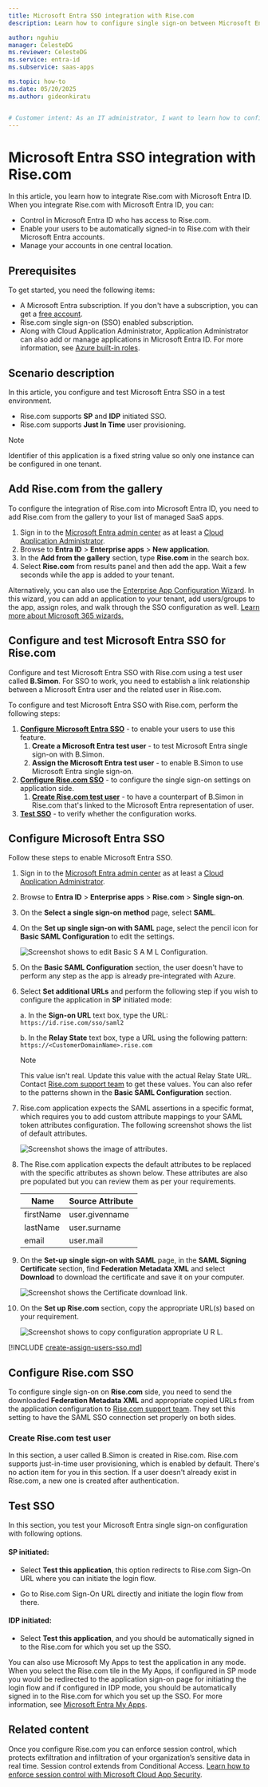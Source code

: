 ```yaml
---
title: Microsoft Entra SSO integration with Rise.com
description: Learn how to configure single sign-on between Microsoft Entra ID and Rise.com.

author: nguhiu
manager: CelesteDG
ms.reviewer: CelesteDG
ms.service: entra-id
ms.subservice: saas-apps

ms.topic: how-to
ms.date: 05/20/2025
ms.author: gideonkiratu


# Customer intent: As an IT administrator, I want to learn how to configure single sign-on between Microsoft Entra ID and Rise.com so that I can control who has access to Rise.com, enable automatic sign-in with Microsoft Entra accounts, and manage my accounts in one central location.
---
```


# Microsoft Entra SSO integration with Rise.com

In this article,  you learn how to integrate Rise.com with Microsoft Entra ID. When you integrate Rise.com with Microsoft Entra ID, you can:

* Control in Microsoft Entra ID who has access to Rise.com.
* Enable your users to be automatically signed-in to Rise.com with their Microsoft Entra accounts.
* Manage your accounts in one central location.

## Prerequisites

To get started, you need the following items:

* A Microsoft Entra subscription. If you don't have a subscription, you can get a [free account](https://azure.microsoft.com/free/).
* Rise.com single sign-on (SSO) enabled subscription.
* Along with Cloud Application Administrator, Application Administrator can also add or manage applications in Microsoft Entra ID.
For more information, see [Azure built-in roles](~/identity/role-based-access-control/permissions-reference.md).

## Scenario description

In this article,  you configure and test Microsoft Entra SSO in a test environment.

* Rise.com supports **SP** and **IDP** initiated SSO.
* Rise.com supports **Just In Time** user provisioning.

> [!NOTE]
> Identifier of this application is a fixed string value so only one instance can be configured in one tenant.

## Add Rise.com from the gallery

To configure the integration of Rise.com into Microsoft Entra ID, you need to add Rise.com from the gallery to your list of managed SaaS apps.

1. Sign in to the [Microsoft Entra admin center](https://entra.microsoft.com) as at least a [Cloud Application Administrator](~/identity/role-based-access-control/permissions-reference.md#cloud-application-administrator).
1. Browse to **Entra ID** > **Enterprise apps** > **New application**.
1. In the **Add from the gallery** section, type **Rise.com** in the search box.
1. Select **Rise.com** from results panel and then add the app. Wait a few seconds while the app is added to your tenant.

 Alternatively, you can also use the [Enterprise App Configuration Wizard](https://portal.office.com/AdminPortal/home?Q=Docs#/azureadappintegration). In this wizard, you can add an application to your tenant, add users/groups to the app, assign roles, and walk through the SSO configuration as well. [Learn more about Microsoft 365 wizards.](/microsoft-365/admin/misc/azure-ad-setup-guides)

<a name='configure-and-test-azure-ad-sso-for-risecom'></a>

## Configure and test Microsoft Entra SSO for Rise.com

Configure and test Microsoft Entra SSO with Rise.com using a test user called **B.Simon**. For SSO to work, you need to establish a link relationship between a Microsoft Entra user and the related user in Rise.com.

To configure and test Microsoft Entra SSO with Rise.com, perform the following steps:

1. **[Configure Microsoft Entra SSO](#configure-azure-ad-sso)** - to enable your users to use this feature.
    1. **Create a Microsoft Entra test user** - to test Microsoft Entra single sign-on with B.Simon.
    1. **Assign the Microsoft Entra test user** - to enable B.Simon to use Microsoft Entra single sign-on.
1. **[Configure Rise.com SSO](#configure-risecom-sso)** - to configure the single sign-on settings on application side.
    1. **[Create Rise.com test user](#create-risecom-test-user)** - to have a counterpart of B.Simon in Rise.com that's linked to the Microsoft Entra representation of user.
1. **[Test SSO](#test-sso)** - to verify whether the configuration works.

<a name='configure-azure-ad-sso'></a>

## Configure Microsoft Entra SSO

Follow these steps to enable Microsoft Entra SSO.

1. Sign in to the [Microsoft Entra admin center](https://entra.microsoft.com) as at least a [Cloud Application Administrator](~/identity/role-based-access-control/permissions-reference.md#cloud-application-administrator).
1. Browse to **Entra ID** > **Enterprise apps** > **Rise.com** > **Single sign-on**.
1. On the **Select a single sign-on method** page, select **SAML**.
1. On the **Set up single sign-on with SAML** page, select the pencil icon for **Basic SAML Configuration** to edit the settings.

    ![Screenshot shows to edit Basic S A M L Configuration.](common/edit-urls.png "Basic Configuration")

1. On the **Basic SAML Configuration** section, the user doesn't have to perform any step as the app is already pre-integrated with Azure.

1. Select **Set additional URLs** and perform the following step if you wish to configure the application in **SP** initiated mode:    

    a. In the **Sign-on URL** text box, type the URL:
    `https://id.rise.com/sso/saml2`

    b. In the **Relay State** text box, type a URL using the following pattern:
    `https://<CustomerDomainName>.rise.com`

    > [!Note]
    > This value isn't real. Update this value with the actual Relay State URL. Contact [Rise.com support team](mailto:Enterprise@rise.com) to get these values. You can also refer to the patterns shown in the **Basic SAML Configuration** section.

1. Rise.com application expects the SAML assertions in a specific format, which requires you to add custom attribute mappings to your SAML token attributes configuration. The following screenshot shows the list of default attributes.

    ![Screenshot shows the image of attributes.](common/default-attributes.png "Attributes")

1. The Rise.com application expects the default attributes to be replaced with the specific attributes as shown below. These attributes are also pre populated but you can review them as per your requirements.

    | Name | Source Attribute|
    | ------------ | --------- |    
    | firstName | user.givenname |
    | lastName | user.surname |
    | email | user.mail |
    
1. On the **Set-up single sign-on with SAML** page, in the **SAML Signing Certificate** section,  find **Federation Metadata XML** and select **Download** to download the certificate and save it on your computer.

    ![Screenshot shows the Certificate download link.](common/metadataxml.png "Certificate")

1. On the **Set up Rise.com** section, copy the appropriate URL(s) based on your requirement.

	![Screenshot shows to copy configuration appropriate U R L.](common/copy-configuration-urls.png "Metadata")  

<a name='create-an-azure-ad-test-user'></a>

[!INCLUDE [create-assign-users-sso.md](~/identity/saas-apps/includes/create-assign-users-sso.md)]

## Configure Rise.com SSO

To configure single sign-on on **Rise.com** side, you need to send the downloaded **Federation Metadata XML** and appropriate copied URLs from the application configuration to [Rise.com support team](mailto:Enterprise@rise.com). They set this setting to have the SAML SSO connection set properly on both sides.

### Create Rise.com test user

In this section, a user called B.Simon is created in Rise.com. Rise.com supports just-in-time user provisioning, which is enabled by default. There's no action item for you in this section. If a user doesn't already exist in Rise.com, a new one is created after authentication.

## Test SSO 

In this section, you test your Microsoft Entra single sign-on configuration with following options. 

#### SP initiated:

* Select **Test this application**, this option redirects to Rise.com Sign-On URL where you can initiate the login flow.  

* Go to Rise.com Sign-On URL directly and initiate the login flow from there.

#### IDP initiated:

* Select **Test this application**, and you should be automatically signed in to the Rise.com for which you set up the SSO. 

You can also use Microsoft My Apps to test the application in any mode. When you select the Rise.com tile in the My Apps, if configured in SP mode you would be redirected to the application sign-on page for initiating the login flow and if configured in IDP mode, you should be automatically signed in to the Rise.com for which you set up the SSO. For more information, see [Microsoft Entra My Apps](/azure/active-directory/manage-apps/end-user-experiences#azure-ad-my-apps).

## Related content

Once you configure Rise.com you can enforce session control, which protects exfiltration and infiltration of your organization’s sensitive data in real time. Session control extends from Conditional Access. [Learn how to enforce session control with Microsoft Cloud App Security](/cloud-app-security/proxy-deployment-aad).
